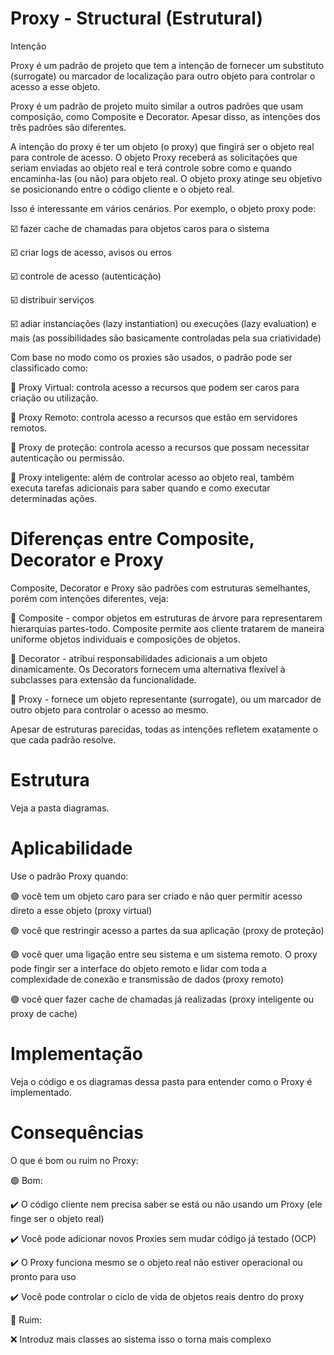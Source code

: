 # Proxy - Structural (Estrutural)

Intenção

Proxy é um padrão de projeto que tem a intenção de fornecer um substituto (surrogate) ou marcador de localização para outro objeto para controlar o acesso a esse objeto.

Proxy é um padrão de projeto muito similar a outros padrões que usam composição, como Composite e Decorator. Apesar disso, as intenções dos três padrões são diferentes.

A intenção do proxy é ter um objeto (o proxy) que fingirá ser o objeto real para controle de acesso. O objeto Proxy receberá as solicitações que seriam enviadas ao objeto real e terá controle sobre como e quando encaminha-las (ou não) para objeto real. O objeto proxy atinge seu objetivo se posicionando entre o código cliente e o objeto real.

Isso é interessante em vários cenários. Por exemplo, o objeto proxy pode:

☑️ fazer cache de chamadas para objetos caros para o sistema

☑️ criar logs de acesso, avisos ou erros

☑️ controle de acesso (autenticação)

☑️ distribuir serviços

☑️ adiar instanciações (lazy instantiation) ou execuções (lazy evaluation)
e mais (as possibilidades são basicamente controladas pela sua criatividade)

Com base no modo como os proxies são usados, o padrão pode ser classificado como:

🔶 Proxy Virtual: controla acesso a recursos que podem ser caros para criação ou utilização.

🔶 Proxy Remoto: controla acesso a recursos que estão em servidores remotos.

🔶 Proxy de proteção: controla acesso a recursos que possam necessitar autenticação ou permissão.

🔶 Proxy inteligente: além de controlar acesso ao objeto real, também executa tarefas adicionais para saber quando e como executar determinadas ações.

# Diferenças entre Composite, Decorator e Proxy

Composite, Decorator e Proxy são padrões com estruturas semelhantes, porém com intenções diferentes, veja:

🔹 Composite - compor objetos em estruturas de árvore para representarem hierarquias partes-todo. Composite permite aos cliente tratarem de maneira uniforme objetos individuais e composições de objetos.

🔹 Decorator - atribui responsabilidades adicionais a um objeto dinamicamente. Os Decorators fornecem uma alternativa flexível à subclasses para extensão da funcionalidade.

🔹 Proxy - fornece um objeto representante (surrogate), ou um marcador de outro objeto para controlar o acesso ao mesmo.

Apesar de estruturas parecidas, todas as intenções refletem exatamente o que cada padrão resolve.

# Estrutura

Veja a pasta diagramas.

# Aplicabilidade

Use o padrão Proxy quando:

🟣 você tem um objeto caro para ser criado e não quer permitir acesso direto a esse objeto (proxy virtual)

🟣 você que restringir acesso a partes da sua aplicação (proxy de proteção)

🟣 você quer uma ligação entre seu sistema e um sistema remoto. O proxy pode
fingir ser a interface do objeto remoto e lidar com toda a complexidade de conexão e transmissão de dados (proxy remoto)

🟣 você quer fazer cache de chamadas já realizadas (proxy inteligente ou proxy de cache)

# Implementação

Veja o código e os diagramas dessa pasta para entender como o Proxy é implementado.

# Consequências

O que é bom ou ruim no Proxy:

🟢 Bom:

✔️ O código cliente nem precisa saber se está ou não usando um Proxy (ele finge ser o objeto real)

✔️ Você pode adicionar novos Proxies sem mudar código já testado (OCP)

✔️ O Proxy funciona mesmo se o objeto real não estiver operacional ou pronto para uso

✔️ Você pode controlar o ciclo de vida de objetos reais dentro do proxy

🔴 Ruim:

❌ Introduz mais classes ao sistema isso o torna mais complexo
